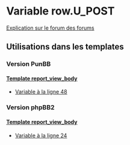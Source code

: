 # Variable row.U_POST
[Explication sur le forum des forums](http://forum.forumactif.com/t294113-listing-des-variables#row.U_POST)

## Utilisations dans les templates

### Version PunBB

#### [Template report_view_body](punbb/report_view_body.md)
* [Variable à la ligne 48](../punbb/report_view_body.tpl#L48)

### Version phpBB2

#### [Template report_view_body](subsilver/report_view_body.md)
* [Variable à la ligne 24](../subsilver/report_view_body.tpl#L24)